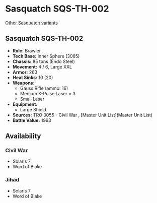 # Sasquatch SQS-TH-002 

[Other Sasquatch variants](../sasquatch.md) 

## Sasquatch SQS-TH-002 

- **Role:** Brawler 
- **Tech Base:** Inner Sphere (3065) 
- **Chassis:** 85 tons (Endo Steel) 
- **Movement:** 4 / 6, Large XXL 
- **Armor:** 263 
- **Heat Sinks:** 10 (20) 
- **Weapons:** 
  - Gauss Rifle (ammo: 16) 
  - Medium X-Pulse Laser × 3 
  - Small Laser 
- **Equipment:** 
  - Large Shield 
- **Sources:** TRO 3055 - Civil War , [Master Unit List](Master Unit List) 
- **Battle Value:** 1993 

## Availability 

### Civil War 

- Solaris 7 
- Word of Blake 

### Jihad 

- Solaris 7 
- Word of Blake 

